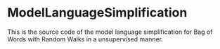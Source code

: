 # ModelLanguageSimplification
This is the source code of the model language simplification for Bag of Words with Random Walks in a unsupervised manner.
